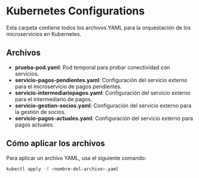 # Kubernetes Configurations

Esta carpeta contiene todos los archivos YAML para la orquestación de los microservicios en Kubernetes.

## Archivos
- **prueba-pod.yaml**: Pod temporal para probar conectividad con servicios.
- **servicio-pagos-pendientes.yaml**: Configuración del servicio externo para el microservicio de pagos pendientes.
- **servicio-intermediariopagos.yaml**: Configuración del servicio externo para el intermediario de pagos.
- **servicio-gestion-socios.yaml**: Configuración del servicio externo para la gestión de socios.
- **servicio-pagos-actuales.yaml**: Configuración del servicio externo para pagos actuales.

## Cómo aplicar los archivos
Para aplicar un archivo YAML, usa el siguiente comando:
```bash
kubectl apply -f <nombre-del-archivo>.yaml
